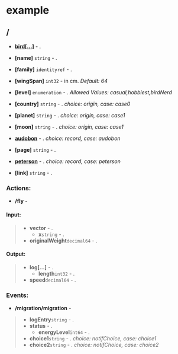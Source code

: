 

# example


## <a name=""></a>/



* **[bird[…]](#bird)** - . 

* **[name]** `string` - . 

* **[family]** `identityref` - . 

* **[wingSpan]** `int32` - in cm.  *Default: 64* 

* **[level]** `enumeration` - .  *Allowed Values: casual,hobbiest,birdNerd* 

* **[country]** `string` - .  *choice: origin, case: case0* 

* **[planet]** `string` - .  *choice: origin, case: case1* 

* **[moon]** `string` - .  *choice: origin, case: case1* 

* **[audobon](#audobon)** - .  *choice: record, case: audobon* 

* **[page]** `string` - . 

* **[peterson](#peterson)** - .  *choice: record, case: peterson* 

* **[link]** `string` - . 



### Actions:

* <a name="fly"></a>**/fly** - 
 
  
#### Input:

	
>  * **vector** - . 
>     * **x**`string` - . 
>  * **originalWeight**`decimal64` - . 


  
#### Output:

	
>  * **log[…]** - . 
>     * **length**`int32` - . 
>  * **speed**`decimal64` - . 




### Events:

* <a name="migration"></a>**/migration/migration** - 

  
>  * **logEntry**`string` - . 
>  * **status** - . 
>     * **energyLevel**`int64` - . 
>  * **choice1**`string` - .  *choice: notifChoice, case: choice1* 
>  * **choice2**`string` - .  *choice: notifChoice, case: choice2* 





